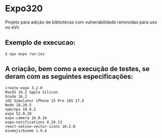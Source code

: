 # Expo320
Projeto para adição de bibliotecas com vulnerabilidade removidas para uso no eVir

## Exemplo de execucao:
	$ npx expo run:ios

## A criação, bem como a execução de testes, se deram com as seguintes especificações:
	create-expo 3.2.0
	MacOS 16.2 Spple Silicon
 	Xcode 16.2
	iOS Simulator iPhone 15 Pro iOS 17.5
	Node 18.20.5
	npm/npx 10.8.2
	expo 52.0.28
	expo-camera 16.0.14
 	expo-notifications 0.29.13
	react-native-vector-icons 10.2.0
	biomejs/biome 1.9.4
